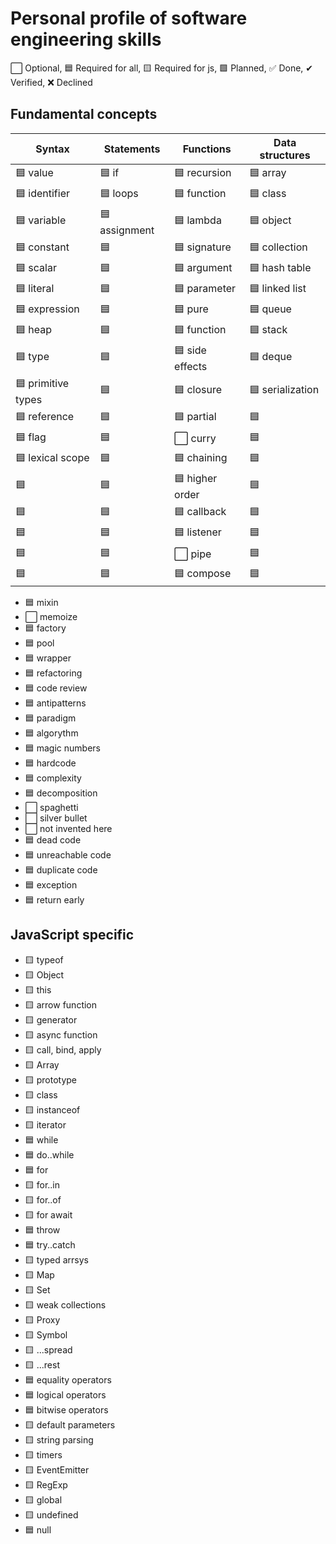 # Personal profile of software engineering skills

⬜ Optional, 🟦 Required for all, 🟨 Required for js, 🟩 Planned, ✅ Done, ✔ Verified, ❌ Declined

## Fundamental concepts

| Syntax              | Statements     | Functions     | Data structures     |
|---------------------|----------------|---------------|---------------------|
| 🟦 value           | 🟦 if         | 🟦 recursion | 🟦 array           |
| 🟦 identifier      | 🟦 loops      | 🟦 function  | 🟦 class           |
| 🟦 variable        | 🟦 assignment | 🟦 lambda    | 🟦 object          |
| 🟦 constant        | 🟦  | 🟦 signature    | 🟦 collection    |
| 🟦 scalar          | 🟦  | 🟦 argument     | 🟦 hash table    |
| 🟦 literal         | 🟦  | 🟦 parameter    | 🟦 linked list   |
| 🟦 expression      | 🟦  | 🟦 pure         | 🟦 queue         |
| 🟦 heap            | 🟦  | 🟦 function     | 🟦 stack         |
| 🟦 type            | 🟦  | 🟦 side effects | 🟦 deque         |
| 🟦 primitive types | 🟦  | 🟦 closure      | 🟦 serialization |
| 🟦 reference       | 🟦  | 🟦 partial      | 🟦  |
| 🟦 flag            | 🟦  | ⬜️ curry        | 🟦  |
| 🟦 lexical scope   | 🟦  | 🟦 chaining     | 🟦  |
| 🟦                 | 🟦  | 🟦 higher order | 🟦  |
| 🟦                 | 🟦  | 🟦 callback     | 🟦  |
| 🟦                 | 🟦  | 🟦 listener     | 🟦  |
| 🟦                 | 🟦  | ⬜️ pipe         | 🟦  |
| 🟦                 | 🟦  | 🟦 compose      | 🟦  |

- 🟦 mixin
- ⬜️ memoize
- 🟦 factory
- 🟦 pool
- 🟦 wrapper
- 🟦 refactoring
- 🟦 code review
- 🟦 antipatterns
- 🟦 paradigm
- 🟦 algorythm
- 🟦 magic numbers
- 🟦 hardcode
- 🟦 complexity
- 🟦 decomposition
- ⬜️ spaghetti
- ⬜️ silver bullet
- ⬜️ not invented here
- 🟦 dead code
- 🟦 unreachable code
- 🟦 duplicate code
- 🟦 exception
- 🟦 return early

## JavaScript specific

- 🟨 typeof
- 🟨 Object
- 🟨 this
- 🟨 arrow function
- 🟨 generator
- 🟨 async function
- 🟨 call, bind, apply
- 🟨 Array
- 🟨 prototype
- 🟨 class
- 🟨 instanceof
- 🟨 iterator
- 🟦 while
- 🟦 do..while
- 🟦 for
- 🟨 for..in
- 🟨 for..of
- 🟨 for await
- 🟦 throw
- 🟦 try..catch
- 🟨 typed arrsys
- 🟨 Map
- 🟨 Set
- 🟨 weak collections
- 🟨 Proxy
- 🟨 Symbol
- 🟨 ...spread
- 🟨 ...rest
- 🟦 equality operators
- 🟦 logical operators
- 🟦 bitwise operators
- 🟨 default parameters
- 🟨 string parsing
- 🟨 timers
- 🟨 EventEmitter
- 🟨 RegExp
- 🟨 global
- 🟨 undefined
- 🟦 null
